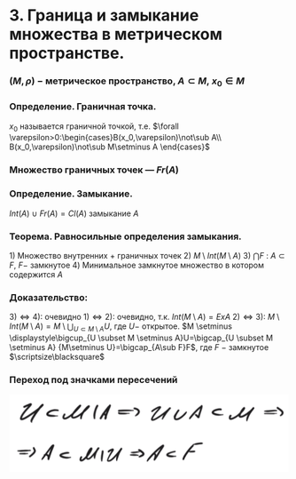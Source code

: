 # 3. Граница и замыкание множества в метрическом пространстве.

### $(M,\rho)~-~$метрическое пространство, $A\subset M,~x_0\in M$

### Определение. Граничная точка.
$x_0$ называется граничной точкой, т.е. $\forall \varepsilon>0:\begin{cases}B(x_0,\varepsilon)\not\sub A\\
B(x_0,\varepsilon)\not\sub M\setminus A
\end{cases}$

### Множество граничных точек — $Fr(A)$

### Определение. Замыкание.
$Int(A)~\cup~Fr(A)=Cl(A)$ замыкание $A$

### Теорема. Равносильные определения замыкания.
$1)$ Множество внутренних + граничных точек
$2)$ $M \setminus Int(M \setminus A)$
$3)$ $\bigcap F$ : $A \subset F$, $F -$  замкнутое
$4)$ Минимальное замкнутое множество в котором содержится $A$

### Доказательство:
$3)\Leftrightarrow4)$: очевидно
$1)\Leftrightarrow2)$: очевидно, т.к. $Int(M \setminus A) = Ex A$
$2)\Leftrightarrow3)$:
$M \setminus Int(M \setminus A) = M \setminus \displaystyle\bigcup_{U \subset M \setminus A}U,$ где $U -$  открытое.
$M \setminus \displaystyle\bigcup_{U \subset M \setminus A}U=\bigcap_{U \subset M \setminus A} {M\setminus U}=\bigcap_{A\sub F}F$, где $F~-$ замкнутое  $\scriptsize\blacksquare$

### Переход под значками пересечений

![Untitled](sem2/notes/topology/notes/19-02-24/Untitled%201.png)